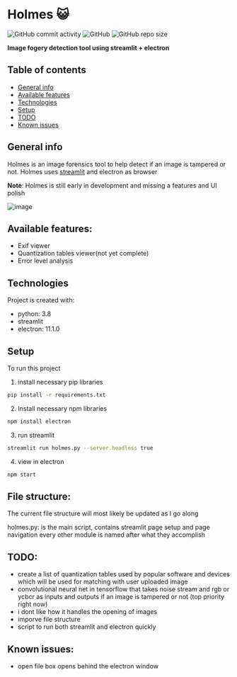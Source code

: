 # Holmes  :smiley_cat: 
![GitHub commit activity](https://img.shields.io/github/commit-activity/w/Omoshirokunai/holmes?style=flat-square) ![GitHub](https://img.shields.io/github/license/Omoshirokunai/holmes?style=flat-square) ![GitHub repo size](https://img.shields.io/github/repo-size/Omoshirokunai/holmes?style=flat-square)

**Image fogery detection tool using streamlit + electron**


## Table of contents
* [General info](#general-info)
* [Available features](#Available-features)
* [Technologies](#technologies)
* [Setup](#setup)
* [TODO](#TODO)
* [Known issues](#known-issues)


## General info
Holmes is an image forensics tool to help detect if an image is tampered or not. Holmes uses [streamlit](https://github.com/streamlit/streamlit) and electron as browser 

**Note**: Holmes is still early in development and missing a features and UI polish

![image](https://user-images.githubusercontent.com/65668668/104768691-5b9d8100-576e-11eb-858d-e89e49a28c82.png)

## Available features:
* Exif viewer
* Quantization tables viewer(not yet complete)
* Error level analysis
	
## Technologies
Project is created with:
* python: 3.8
* streamlit
* electron: 11.1.0
	
## Setup

To run this project
1) install necessary pip libraries

```bash
pip install -r requirements.txt
```

2) Install necessary npm libraries

```bash
npm install electron
```
3) run streamlit

```bash
streamlit run holmes.py --server.headless true
```
4) view in electron
```bash
npm start
```

## File structure:
The current file structure will most likely be updated as I go along

holmes.py: is the main script, contains streamlit page setup and page navigation
every other module is named after what they accomplish

## TODO:
* create a list of quantization tables used by popular software and devices which will be used for matching with user uploaded image
* convolutional neural net in tensorflow that takes noise stream and rgb or ycbcr as inputs and outputs if an image is tampered or not  (top priority right now)
* i dont like how it handles the opening of images 
* imporve file structure
* script to run both streamlit and electron quickly



## Known issues:
* open file box opens behind the electron window
